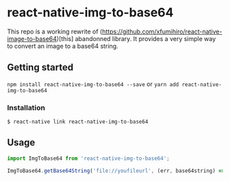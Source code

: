
# react-native-img-to-base64

This repo is a working rewrite of (https://github.com/xfumihiro/react-native-image-to-base64)[this] abandonned library.
It provides a very simple way to convert an image to a base64 string.

## Getting started

`npm install react-native-img-to-base64 --save`
or
`yarn add react-native-img-to-base64`


### Installation

`$ react-native link react-native-img-to-base64`

## Usage
```javascript
import ImgToBase64 from 'react-native-img-to-base64';

ImgToBase64.getBase64String('file://youfileurl', (err, base64string) => doSomethingWith(base64string));
```
  